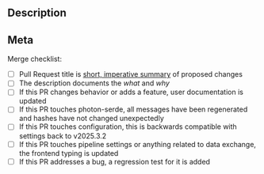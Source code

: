 ## Description

<!-- What changed? Why? (the code + comments should speak for itself on the "how") -->

<!-- Fun screenshots or a cool video or something are super helpful as well. If this touches platform-specific behavior, this is where test evidence should be collected. -->

<!-- Any issues this pull request closes or pull requests this supersedes should be linked with `Closes #issuenumber`. -->

## Meta

Merge checklist:
- [ ] Pull Request title is [short, imperative summary](https://cbea.ms/git-commit/) of proposed changes
- [ ] The description documents the _what_ and _why_
- [ ] If this PR changes behavior or adds a feature, user documentation is updated
- [ ] If this PR touches photon-serde, all messages have been regenerated and hashes have not changed unexpectedly
- [ ] If this PR touches configuration, this is backwards compatible with settings back to v2025.3.2
- [ ] If this PR touches pipeline settings or anything related to data exchange, the frontend typing is updated
- [ ] If this PR addresses a bug, a regression test for it is added
